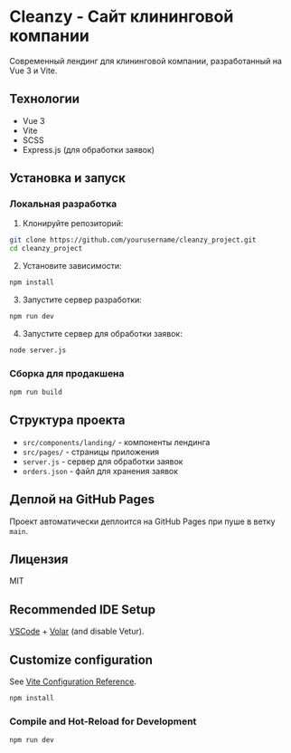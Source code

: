 # Cleanzy - Сайт клининговой компании

Современный лендинг для клининговой компании, разработанный на Vue 3 и Vite.

## Технологии

- Vue 3
- Vite
- SCSS
- Express.js (для обработки заявок)

## Установка и запуск

### Локальная разработка

1. Клонируйте репозиторий:
```bash
git clone https://github.com/yourusername/cleanzy_project.git
cd cleanzy_project
```

2. Установите зависимости:
```bash
npm install
```

3. Запустите сервер разработки:
```bash
npm run dev
```

4. Запустите сервер для обработки заявок:
```bash
node server.js
```

### Сборка для продакшена

```bash
npm run build
```

## Структура проекта

- `src/components/landing/` - компоненты лендинга
- `src/pages/` - страницы приложения
- `server.js` - сервер для обработки заявок
- `orders.json` - файл для хранения заявок

## Деплой на GitHub Pages

Проект автоматически деплоится на GitHub Pages при пуше в ветку `main`.

## Лицензия

MIT

## Recommended IDE Setup

[VSCode](https://code.visualstudio.com/) + [Volar](https://marketplace.visualstudio.com/items?itemName=Vue.volar) (and disable Vetur).

## Customize configuration

See [Vite Configuration Reference](https://vite.dev/config/).

```sh
npm install
```

### Compile and Hot-Reload for Development

```sh
npm run dev
```